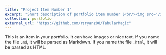 ```yaml
---
title: "Project Item Number 1"
excerpt: "Short description of portfolio item number 1<br/><img src='/images/500x300.png'>"
collection: portfolio
external_url: "https://github.com/rzryanz00/TabularMagic"
---
```


This is an item in your portfolio. It can have images or nice text. If you name the file `.md`, it will be parsed as Markdown. If you name the file `.html`, it will be parsed as HTML.
